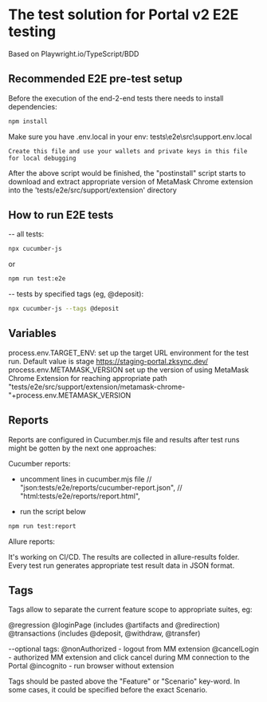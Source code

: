 # The test solution for Portal v2 E2E testing

Based on Playwright.io/TypeScript/BDD

## Recommended E2E pre-test setup

Before the execution of the end-2-end tests there needs to install dependencies:

```bash
npm install
```

Make sure you have .env.local in your env: tests\e2e\src\support\.env.local

```
Create this file and use your wallets and private keys in this file for local debugging
```


After the above script would be finished, the "postinstall" script starts to download and extract appropriate version 
of MetaMask Chrome extension into the 'tests/e2e/src/support/extension' directory

## How to run E2E tests

--
all tests:
```bash
npx cucumber-js
```
or

```bash
npm run test:e2e
```

--
tests by specified tags (eg, @deposit): 
```bash
npx cucumber-js --tags @deposit   
```
## Variables

process.env.TARGET_ENV:
  set up the target URL environment for the test run. Default value is stage https://staging-portal.zksync.dev/
process.env.METAMASK_VERSION
  set up the version of using MetaMask Chrome Extension for reaching appropriate path "tests/e2e/src/support/extension/metamask-chrome-"+process.env.METAMASK_VERSION

## Reports
Reports are configured in Cucumber.mjs file and results after test runs might be gotten by the next one approaches: 

Cucumber reports:

- uncomment lines in cucumber.mjs file
   // "json:tests/e2e/reports/cucumber-report.json",
   // "html:tests/e2e/reports/report.html",

- run the script below
```bash
npm run test:report
```
Allure reports: 

It's working on CI/CD. The results are collected in allure-results folder. Every test run generates appropriate test result data in JSON format. 

## Tags 
Tags allow to separate the current feature scope to appropriate suites, eg:


@regression
@loginPage (includes @artifacts and @redirection)
@transactions (includes @deposit, @withdraw, @transfer)

--optional tags:
@nonAuthorized - logout from MM extension
@cancelLogin - authorized MM extension and click cancel during MM connection to the Portal
@incognito - run browser without extension

Tags should be pasted above the "Feature" or "Scenario" key-word. In some cases, it could be specified before the exact Scenario.
